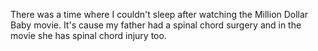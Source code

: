 There was a time where I couldn't sleep after watching the Million Dollar Baby movie.
It's cause my father had a spinal chord surgery and in the movie she has spinal chord injury too.
